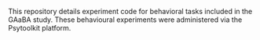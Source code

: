 This repository details  experiment code for behavioral tasks included in the GAaBA study.
These behavioural experiments were administered via the Psytoolkit platform.
